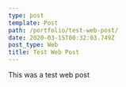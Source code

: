 ```yaml
---
type: post
template: Post
path: /portfolio/test-web-post/
date: 2020-03-15T00:32:03.749Z
post_type: Web
title: Test Web Post
---
```

This was a test web post